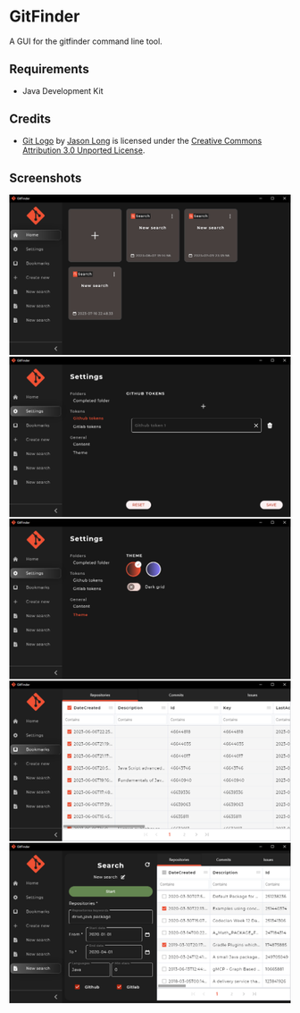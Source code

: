 # GitFinder
A GUI for the gitfinder command line tool.

## Requirements
- Java Development Kit

## Credits
- [Git Logo](https://git-scm.com/downloads/logos) by [Jason Long](https://twitter.com/jasonlong) is licensed under the [Creative Commons Attribution 3.0 Unported License](https://creativecommons.org/licenses/by/3.0/). 

## Screenshots
![Alt text](./screenshots/gitfinder_homepage.jpg "Homepage")
![Alt text](./screenshots/gitfinder_settings_tokens.jpg "Settings tokens")
![Alt text](./screenshots/gitfinder_settings_themes.jpg "Settings themes")
![Alt text](./screenshots/gitfinder_bookmarks.jpg "Bookmarks")
![Alt text](./screenshots/gitfinder_search.jpg "Search")

